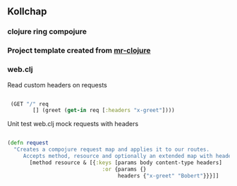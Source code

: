 ## Kollchap

### clojure ring compojure

### Project template created from [mr-clojure](https://github.com/mixradio/mr-clojure)

### web.clj

Read custom headers on requests 

~~~ clojure

 (GET "/" req
        [] (greet (get-in req [:headers "x-greet"])))

~~~

Unit test web.clj mock requests with headers

~~~ clojure

(defn request
  "Creates a compojure request map and applies it to our routes.
     Accepts method, resource and optionally an extended map with headers"
       [method resource & [{:keys [params body content-type headers]
                              :or {params {}
                                   headers {"x-greet" "Bobert"}}}]]


~~~




